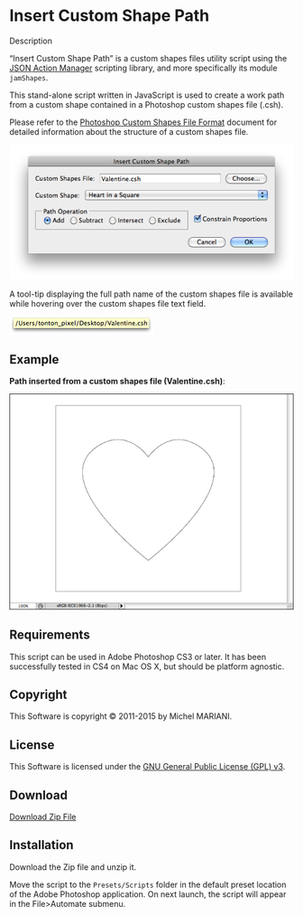 # Insert Custom Shape Path

Description

“Insert Custom Shape Path” is a custom shapes files utility script using the [JSON Action Manager](/JSON-Action-Manager) scripting library, and more specifically its module `jamShapes`.

This stand-alone script written in JavaScript is used to create a work path from a custom shape contained in a Photoshop custom shapes file (.csh).

Please refer to the [Photoshop Custom Shapes File Format](/Documentation/custom-shapes-file-format.html) document for detailed information about the structure of a custom shapes file.

![Insert Custom Shape Path Dialog (Mac OS X)](images/Insert-Custom-Shape-Path-Dialog1.png)

A tool-tip displaying the full path name of the custom shapes file is available while hovering over the custom shapes file text field.

![Insert Custom Shape Path Help Tip (Mac OS X)](images/Insert-Custom-Shape-Path-Help-Tip.png)

## Example

**Path inserted from a custom shapes file (Valentine.csh)**:

![Heart in a Square Custom Shape Path](images/Heart-in-a-Square-Custom-Shape-Path.png)

## Requirements

This script can be used in Adobe Photoshop CS3 or later. It has been successfully tested in CS4 on Mac OS X, but should be platform agnostic.

## Copyright

This Software is copyright © 2011-2015 by Michel MARIANI.

## License

This Software is licensed under the [GNU General Public License (GPL) v3](https://www.gnu.org/licenses/gpl.html).

## Download

[Download Zip File](/Downloads/Insert-Custom-Shape-Path-2.0.zip)

## Installation

Download the Zip file and unzip it.

Move the script to the `Presets/Scripts` folder in the default preset location of the Adobe Photoshop application. On next launch, the script will appear in the File>Automate submenu.
